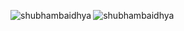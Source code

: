 



<p><img align="left" src="https://github-readme-stats.vercel.app/api/top-langs?username=shubhambaidhya&show_icons=true&locale=en&layout=compact" alt="shubhambaidhya" /></p>
<p><img align="center" src="https://github-readme-streak-stats.herokuapp.com/?username=shubhambaidhya&" alt="shubhambaidhya" /></p>

